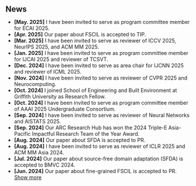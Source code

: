 <h1 id="news"></h1>

<h2 style="margin: 60px 0px 10px;">News</h2>

<ul>
<li><strong>[May. 2025]</strong> I have been invited to serve as program committee member for ECAI 2025.</li>
<li><strong>[Apr. 2025]</strong> Our paper about FSCIL is accepted to TIP.</li>
<li><strong>[Mar. 2025]</strong> I have been invited to serve as reviewer of ICCV 2025, NeurIPS 2025, and ACM MM 2025.</li>
<li><strong>[Jan. 2025]</strong> I have been invited to serve as program committee member for IJCAI 2025 and reviewer of TCSVT.</li>
<li><strong>[Dec. 2024]</strong> I have been invited to serve as area chair for IJCNN 2025 and reviewer of ICML 2025.</li>
<li><strong>[Nov. 2024]</strong> I have been invited to serve as reviewer of CVPR 2025 and Neurocomputing.</li>
<li><strong>[Oct. 2024]</strong> I joined School of Engineering and Built Environment at Griffith University as Research Fellow.
<li><strong>[Oct. 2024]</strong> I have been invited to serve as program committee member of AAAI 2025 Undergraduate Consortium.</li>
<li><strong>[Sep. 2024]</strong> I have been invited to serve as reviewer of Neural Networks and AISTATS 2025.</li>
<li><strong>[Sep. 2024]</strong> Our ARC Research Hub has won the 2024 Triple-E Asia-Pacific Impactful Research Team of the Year Award.</li>
<li><strong>[Aug. 2024]</strong> Our paper about SFDA is accepted to PR.</li>
<li><strong>[Aug. 2024]</strong> I have been invited to serve as reviewer of ICLR 2025 and ACM MM Asia 2024.</li>
<li><strong>[Jul. 2024]</strong> Our paper about source-free domain adaptation (SFDA) is accepted to BMVC 2024.</li>
<li><strong>[Jun. 2024]</strong> Our paper about fine-grained FSCIL is accepted to PR.</li>
<a href="javascript:toggleVisibility('newsmore')" id="toggleButton">Show more</a>
<div id="newsmore" style="display:none">
<li><strong>[May. 2024]</strong> I have been invited to serve as reviewer of NeurIPS 2024 and PR.</li>
<li><strong>[Apr. 2024]</strong> Our paper about few-shot class-incremental learning (FSCIL) is accepted to TNNLS.</li>
<li><strong>[Feb. 2024]</strong> I have been invited to serve as reviewer of ACM MM 2024, ICME 2024 and TNNLS.</li>
<li><strong>[Jan. 2024]</strong> Our paper about anomaly detection on power grid is accepted to TIA.</li>
<li><strong>[Jan. 2024]</strong> Our paper about Lie algebra enabled ultra-FGVC is accepted to TNNLS.</li>
<li><strong>[Dec. 2023]</strong> I have been invited to serve as reviewer of CVPR 2024.</li>
<li><strong>[Jun. 2023]</strong> Our ARC Research Hub has won the 2023 Triple-E Global Innovation and Entrepreneurship Team of the Year (Rising Star) Award.</li>
<li><strong>[Oct. 2022]</strong> Our paper about incremental learning on ultra-FGVC is accepted to WACV.</li>
<li><strong>[Sep. 2021]</strong> Our paper about fine-grained classification is accepted to DICTA.</li>
<li><strong>[Dec. 2020]</strong> Our paper about frequency response analysis of modern air conditioners is accepted to TSG.</li>
<li><strong>[Nov. 2019]</strong> Our paper is accepted to ROBIO as an oral presentation paper.</li>

</div>

</ul>

<script>
  function toggleVisibility(id) {
    var element = document.getElementById(id);
    var button = document.getElementById('toggleButton');
    if (element.style.display === 'none') {
      element.style.display = 'block';
      button.innerText = 'Show less';
    } else {
      element.style.display = 'none';
      button.innerText = 'Show more';
    }
  }
</script>